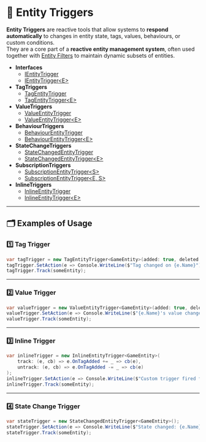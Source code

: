 # 🧩 Entity Triggers

**Entity Triggers** are reactive tools that allow systems to **respond automatically** to changes in entity state, tags,
values, behaviours, or custom conditions.  
They are a core part of a **reactive entity management system**, often used together with [Entity Filters](Manual.md) to
maintain dynamic subsets of entities.

- **Interfaces**
    - [IEntityTrigger](IEntityTrigger.md) <!-- + -->
    - [IEntityTrigger\<E>](IEntityTrigger%601.md) <!-- + -->
- **TagTriggers**
    - [TagEntityTrigger](TagEntityTrigger.md) <!-- + -->
    - [TagEntityTrigger\<E>](TagEntityTrigger%601.md) <!-- + -->
- **ValueTriggers**
    - [ValueEntityTrigger](ValueEntityTrigger.md) <!-- + -->
    - [ValueEntityTrigger\<E>](ValueEntityTrigger%601.md) <!-- + -->
- **BehaviourTriggers**
    - [BehaviourEntityTrigger](BehaviourEntityTrigger.md) <!-- + -->
    - [BehaviourEntityTrigger\<E>](BehaviourEntityTrigger%601.md) <!-- + -->
- **StateChangeTriggers**
    - [StateChangedEntityTrigger](StateChangedEntityTrigger.md)
    - [StateChangedEntityTrigger\<E>](StateChangedEntityTrigger%601.md) <!-- + -->
- **SubscriptionTriggers**
    - [SubscriptionEntityTrigger\<S>](SubscriptionEntityTrigger.md) <!-- + -->
    - [SubscriptionEntityTrigger\<E, S>](SubscriptionEntityTrigger%601.md) <!-- + -->
- **InlineTriggers**
    - [InlineEntityTrigger](InlineEntityTrigger.md) <!-- + -->
    - [InlineEntityTrigger\<E>](InlineEntityTrigger%601.md) <!-- + -->

---

## 🗂 Examples of Usage

### 1️⃣ Tag Trigger

```csharp
var tagTrigger = new TagEntityTrigger<GameEntity>(added: true, deleted: true);
tagTrigger.SetAction(e => Console.WriteLine($"Tag changed on {e.Name}"));
tagTrigger.Track(someEntity);
`````

---

### 2️⃣ Value Trigger

```csharp
var valueTrigger = new ValueEntityTrigger<GameEntity>(added: true, deleted: true, changed: true);
valueTrigger.SetAction(e => Console.WriteLine($"{e.Name}'s value changed"));
valueTrigger.Track(someEntity);
````

---

### 3️⃣ Inline Trigger

```csharp
var inlineTrigger = new InlineEntityTrigger<GameEntity>(
    track: (e, cb) => e.OnTagAdded += _ => cb(e),
    untrack: (e, cb) => e.OnTagAdded -= _ => cb(e)
);
inlineTrigger.SetAction(e => Console.WriteLine($"Custom trigger fired for {e.Name}"));
inlineTrigger.Track(someEntity);
````

---

### 4️⃣ State Change Trigger

```csharp
var stateTrigger = new StateChangedEntityTrigger<GameEntity>();
stateTrigger.SetAction(e => Console.WriteLine($"State changed: {e.Name}"));
stateTrigger.Track(someEntity);
````
